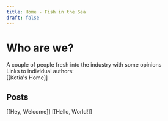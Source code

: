 ```yaml
---
title: Home - Fish in the Sea
draft: false
---
```


# Who are we?

A couple of people fresh into the industry with some opinions\
Links to individual authors:\
[[Kotia's Home]]

## Posts
[[Hey, Welcome]]
[[Hello, World!]]
